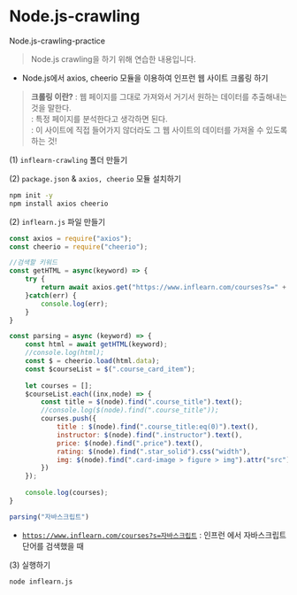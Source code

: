 # Node.js-crawling
Node.js-crawling-practice
> Node.js crawling을 하기 위해 연습한 내용입니다.


- Node.js에서 axios, cheerio 모듈을 이용하여 인프런 웹 사이트 크롤링 하기

> **크롤링 이란?** 
: 웹 페이지를 그대로 가져와서 거기서 원하는 데이터를 추출해내는 것을 말한다. <br>
: 특정 페이지를 분석한다고 생각하면 된다. <br>
: 이 사이트에 직접 들어가지 않더라도 그 웹 사이트의 데이터를 가져올 수 있도록 하는 것! <br>
> 

(1) `inflearn-crawling`  폴더 만들기 

(2) `package.json` & `axios, cheerio` 모듈 설치하기 

```bash
npm init -y
npm install axios cheerio
```

(2) `inflearn.js` 파일 만들기 

```jsx
const axios = require("axios");
const cheerio = require("cheerio");

//검색할 키워드 
const getHTML = async(keyword) => {
	try {
		return await axios.get("https://www.inflearn.com/courses?s=" + encodeURI(keyword)
	}catch(err) {
		console.log(err);
	}
}

const parsing = async (keyword) => {
	const html = await getHTML(keyword);
	//console.log(html);
	const $ = cheerio.load(html.data);
	const $courseList = $(".course_card_item");
	
	let courses = [];
	$courseList.each((inx,node) => {
		const title = $(node).find(".course_title").text();
		//console.log($(node).find(".course_title"));
		courses.push({
			title : $(node).find(".course_title:eq(0)").text(),
			instructor: $(node).find(".instructor").text(),
			price: $(node).find(".price").text(),
			rating: $(node).find(".star_solid").css("width"),
			img: $(node).find(".card-image > figure > img").attr("src")
		})
	});
	
	console.log(courses);
}

parsing("자바스크립트") 
```

- [`https://www.inflearn.com/courses?s=자바스크립트`](https://www.inflearn.com/courses?s=%EC%9E%90%EB%B0%94%EC%8A%A4%ED%81%AC%EB%A6%BD%ED%8A%B8) 
: 인프런 에서 자바스크립트 단어를 검색했을 때

(3) 실행하기
```bash
node inflearn.js
```
